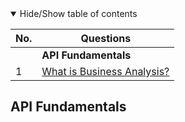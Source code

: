 <details open>
<summary>
Hide/Show table of contents
</summary>

| No. | Questions                                                |
| --- | -------------------------------------------------------- |
|     | **API Fundamentals**                                     |
| 1   | [What is Business Analysis?](#what-is-business-analysis) |

## API Fundamentals
